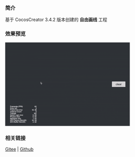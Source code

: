### 简介

基于 CocosCreator 3.4.2 版本创建的 **自由画线** 工程

### 效果预览
![image](../../gif/202203/2022030414.gif)

### 相关链接
[Gitee](https://gitee.com/mirrors_cocos-creator/example-cases/tree/master/assets/cases/graphics/demo) | [Github](https://github.com/cocos-creator/example-cases/tree/master/assets/cases/graphics/demo)